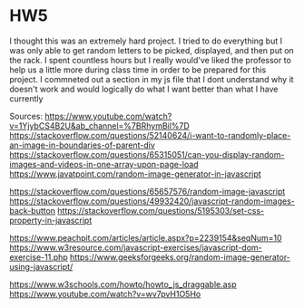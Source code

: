 # HW5

I thought this was an extremely hard project. I tried to do everything but I was only able to get random letters to be picked, displayed, and then put on the rack. I spent countless hours but I really would've liked the professor to help us a little more during class time in order to be prepared for this project. I commneted out a section in my js file that I dont understand why it doesn't work and would logically do what I want better than what I have currently  


Sources:
https://www.youtube.com/watch?v=1YjybCS4B2U&ab_channel=%7BRhymBil%7D
https://stackoverflow.com/questions/52140624/i-want-to-randomly-place-an-image-in-boundaries-of-parent-div
https://stackoverflow.com/questions/65315051/can-you-display-random-images-and-videos-in-one-array-upon-page-load
https://www.javatpoint.com/random-image-generator-in-javascript

https://stackoverflow.com/questions/65657576/random-image-javascript
https://stackoverflow.com/questions/49932420/javascript-random-images-back-button
https://stackoverflow.com/questions/5195303/set-css-property-in-javascript

https://www.peachpit.com/articles/article.aspx?p=2239154&seqNum=10
https://www.w3resource.com/javascript-exercises/javascript-dom-exercise-11.php
https://www.geeksforgeeks.org/random-image-generator-using-javascript/

https://www.w3schools.com/howto/howto_js_draggable.asp
https://www.youtube.com/watch?v=wv7pvH1O5Ho
